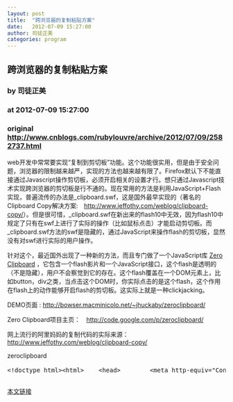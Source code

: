 ```yaml
---
layout: post
title:  "跨浏览器的复制粘贴方案"
date:   2012-07-09 15:27:00
author: 司徒正美
categories: program
---
```


## 跨浏览器的复制粘贴方案
### by 司徒正美
### at 2012-07-09 15:27:00
### original <http://www.cnblogs.com/rubylouvre/archive/2012/07/09/2582737.html>

<p title="复制到剪切板">web开发中常常要实现“复制到剪切板”功能。这个功能很实用，但是由于安全问题，浏览器的限制越来越严，实现的方法也越来越有限了。Firefox默认下不能直接通过Javascript操作剪切板，必须开启相关的设置才行。想只通过Javascript技术实现跨浏览器的剪切板是行不通的。现在常用的方法是利用JavaScript+Flash实现，普遍流传的办法是_clipboard.swf，这是国外最早实现的（著名的Clipboard Copy解决方案:　<a href="http://www.jeffothy.com/weblog/clipboard-copy/">http://www.jeffothy.com/weblog/clipboard-copy/</a>）。但是很可惜，_clipboard.swf在新出来的flash10中无效，因为flash10中规定了只有在swf上进行了实际的操作（比如鼠标点击）才能启动剪切板。而_clipboard.swf方法的swf是隐藏的，通过JavaScript来操作flash的剪切板，显然没有对swf进行实际的用户操作。</p><p>针对这个，最近国外出现了一种新的方法，而且专门做了一个JavaScript库 <a href="http://code.google.com/p/zeroclipboard/">Zero Clipboard</a> ，它包含一个flash影片和一个JavaScript接口，这个flash是透明的（不是隐藏），用户不会察觉到它的存在。这个flash覆盖在一个DOM元素上，比如button，div之类，当点击这个DOM时，你实际点击的是这个flash，这个作用在flash上的动作能够开启flash的剪切板。这实际上就是一种clickjacking。</p><p title="复制到剪切板">DEMO页面 :  <a href="http://bowser.macminicolo.net/~jhuckaby/zeroclipboard/">http://bowser.macminicolo.net/~jhuckaby/zeroclipboard/</a></p><p>Zero Clipboard项目主页：　<a href="http://code.google.com/p/zeroclipboard/">http://code.google.com/p/zeroclipboard/</a> </p> <p title="复制到剪切板">网上流行的阿里妈妈的复制代码的实际来源：<a href="http://www.jeffothy.com/weblog/clipboard-copy/">http://www.jeffothy.com/weblog/clipboard-copy/</a></p><p title="复制到剪切板">zeroclipboard</p><pre>&lt;!doctype html&gt;&lt;html&gt;    &lt;head&gt;        &lt;meta http-equiv=&quot;Content-Type&quot; content=&quot;text/html; charset=utf-8&quot; /&gt;        &lt;title&gt;复制到剪切板 by 司徒正美&lt;/title&gt;        &lt;script type=&quot;text/javascript&quot; src=&quot;ZeroClipboard.js&quot;&gt;&lt;/script&gt;        &lt;script language=&quot;JavaScript&quot;&gt;            function get(id) { return document.getElementById(id); }            function toClipboard(copy_id,input_id) {                var clip = new ZeroClipboard.Client();                clip.setHandCursor(true);                clip.setText(get(input_id).value);                clip.addEventListener(&#39;complete&#39;, function (client) {                    alert(&quot;Copy Ok!&quot;);                });                clip.glue(copy_id);            }        &lt;/script&gt;    &lt;/head&gt;    &lt;body&gt;        &lt;input type=&quot;text&quot; id=&quot;input_text&quot; /&gt;        &lt;input id=&quot;copy_button&quot; type=&quot;button&quot;  value=&quot;copy&quot; onmouseOver=&quot;toClipboard(this.id,&#39;input_text&#39;)&quot; /&gt;        &lt;br/&gt;        &lt;input type=&quot;text&quot; id=&quot;input_text2&quot; /&gt;        &lt;input id=&quot;copy_button2&quot; type=&quot;button&quot;  value=&quot;copy&quot; onmouseOver=&quot;toClipboard(this.id,&#39;input_text2&#39;)&quot;/&gt;        &lt;br/&gt;        &lt;input type=&quot;text&quot; id=&quot;input_text3&quot; /&gt;        &lt;input id=&quot;copy_button3&quot; type=&quot;button&quot;  value=&quot;copy&quot; onmouseOver=&quot;toClipboard(this.id,&#39;input_text3&#39;)&quot;/&gt;    &lt;/body&gt;&lt;/html&gt;</pre><img src="http://www.cnblogs.com/rubylouvre/aggbug/2582737.html?type=1" width="1" height="1" alt=""><p><a href="http://www.cnblogs.com/rubylouvre/archive/2012/07/09/2582737.html">本文链接</a></p>